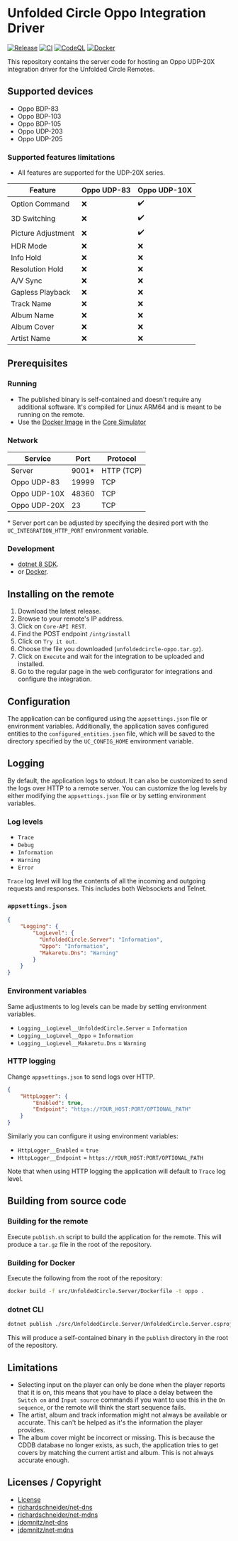 # Unfolded Circle Oppo Integration Driver

[![Release](https://img.shields.io/github/actions/workflow/status/henrikwidlund/unfoldedcircle-oppo/github-release.yml?label=Release&logo=github)](https://github.com/henrikwidlund/unfoldedcircle-oppo/actions/workflows/github-release.yml)
[![CI](https://img.shields.io/github/actions/workflow/status/henrikwidlund/unfoldedcircle-oppo/ci.yml?label=CI&logo=github)](https://github.com/henrikwidlund/unfoldedcircle-oppo/actions/workflows/ci.yml)
[![CodeQL](https://img.shields.io/github/actions/workflow/status/henrikwidlund/unfoldedcircle-oppo/codeql-analysis.yml?branch=main&label=CodeQL&logo=github)](https://github.com/henrikwidlund/unfoldedcircle-oppo/actions/workflows/codeql-analysis.yml)
[![Docker](https://img.shields.io/github/actions/workflow/status/henrikwidlund/unfoldedcircle-oppo/docker.yml?label=Docker&logo=docker)](https://github.com/henrikwidlund/unfoldedcircle-oppo/actions/workflows/docker.yml)

This repository contains the server code for hosting an Oppo UDP-20X integration driver for the Unfolded Circle Remotes.

## Supported devices

- Oppo BDP-83
- Oppo BDP-103
- Oppo BDP-105
- Oppo UDP-203
- Oppo UDP-205

### Supported features limitations

- All features are supported for the UDP-20X series.

| Feature            | Oppo UDP-83 | Oppo UDP-10X |
|--------------------|-------------|--------------|
| Option Command     | ❌           | ✔️           |
| 3D Switching       | ❌           | ✔️           |
| Picture Adjustment | ❌           | ✔️           |
| HDR Mode           | ❌           | ❌️           |
| Info Hold          | ❌           | ❌️           |
| Resolution Hold    | ❌           | ❌️           |
| A/V Sync           | ❌           | ❌️           |
| Gapless Playback   | ❌           | ❌️           |
| Track Name         | ❌           | ❌️           |
| Album Name         | ❌           | ❌️           |
| Album Cover        | ❌           | ❌️           |
| Artist Name        | ❌           | ❌️           |

## Prerequisites

### Running

- The published binary is self-contained and doesn't require any additional software. It's compiled for Linux ARM64 and is meant to be running on the remote.
- Use the [Docker Image](https://hub.docker.com/r/henrikwidlund/unfoldedcircle-oppo) in the [Core Simulator](https://github.com/unfoldedcircle/core-simulator)

### Network

| Service      | Port  | Protocol   |
|--------------|-------|------------|
| Server       | 9001* | HTTP (TCP) |
| Oppo UDP-83  | 19999 | TCP        |
| Oppo UDP-10X | 48360 | TCP        |
| Oppo UDP-20X | 23    | TCP        |

\* Server port can be adjusted by specifying the desired port with the `UC_INTEGRATION_HTTP_PORT` environment variable.

### Development

- [dotnet 8 SDK](https://dotnet.microsoft.com/download/dotnet/8.0).
- or [Docker](https://www.docker.com/get-started).

## Installing on the remote

1. Download the latest release.
2. Browse to your remote's IP address.
3. Click on `Core-API REST`. 
4. Find the POST endpoint `/intg/install`
5. Click on `Try it out`.
6. Choose the file you downloaded (`unfoldedcircle-oppo.tar.gz`).
7. Click on `Execute` and wait for the integration to be uploaded and installed. 
8. Go to the regular page in the web configurator for integrations and configure the integration.

## Configuration

The application can be configured using the `appsettings.json` file or environment variables.
Additionally, the application saves configured entities to the `configured_entities.json` file, which will be saved to the directory specified by the `UC_CONFIG_HOME` environment variable.

## Logging

By default, the application logs to stdout. It can also be customized to send the logs over HTTP to a remote server. 
You can customize the log levels by either modifying the `appsettings.json` file or by setting environment variables.

### Log levels
- `Trace`
- `Debug`
- `Information`
- `Warning`
- `Error`

`Trace` log level will log the contents of all the incoming and outgoing requests and responses. This includes both Websockets and Telnet. 

### `appsettings.json`

```json
{
    "Logging": {
        "LogLevel": {
          "UnfoldedCircle.Server": "Information",
          "Oppo": "Information",
          "Makaretu.Dns": "Warning"
        }
    }
}
```

### Environment variables

Same adjustments to log levels can be made by setting environment variables.
- `Logging__LogLevel__UnfoldedCircle.Server` = `Information`
- `Logging__LogLevel__Oppo` = `Information`
- `Logging__LogLevel__Makaretu.Dns` = `Warning`

### HTTP logging

Change `appsettings.json` to send logs over HTTP.

```json
{
    "HttpLogger": {
        "Enabled": true,
        "Endpoint": "https://YOUR_HOST:PORT/OPTIONAL_PATH"
    }
}
```

Similarly you can configure it using environment variables:
- `HttpLogger__Enabled` = `true`
- `HttpLogger__Endpoint` = `https://YOUR_HOST:PORT/OPTIONAL_PATH`

Note that when using HTTP logging the application will default to `Trace` log level.

## Building from source code

### Building for the remote

Execute `publish.sh` script to build the application for the remote. This will produce a `tar.gz` file in the root of the repository.

### Building for Docker

Execute the following from the root of the repository:

```sh
docker build -f src/UnfoldedCircle.Server/Dockerfile -t oppo .
```

### dotnet CLI

```sh
dotnet publish ./src/UnfoldedCircle.Server/UnfoldedCircle.Server.csproj -c Release --self-contained -o ./publish
```

This will produce a self-contained binary in the `publish` directory in the root of the repository.

## Limitations

- Selecting input on the player can only be done when the player reports that it is on, this means that you have to place a delay between the `Switch on` and `Input source` commands if you want to use this in the `On sequence`, or the remote will think the start sequence fails.
- The artist, album and track information might not always be available or accurate. This can't be helped as it's the information the player provides.
- The album cover might be incorrect or missing. This is because the CDDB database no longer exists, as such, the application tries to get covers by matching the current artist and album. This is not always accurate enough.

## Licenses / Copyright

- [License](LICENSE)
- [richardschneider/net-dns](https://github.com/richardschneider/net-dns/blob/master/LICENSE)
- [richardschneider/net-mdns](https://github.com/richardschneider/net-mdns/blob/master/LICENSE)
- [jdomnitz/net-dns](https://github.com/jdomnitz/net-dns/blob/master/LICENSE)
- [jdomnitz/net-mdns](https://github.com/jdomnitz/net-mdns/blob/master/LICENSE)
